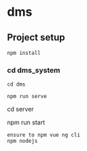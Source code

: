 # dms

## Project setup
```
npm install
```

### cd dms_system
```
cd dms

npm run serve
```
cd server

npm run start
```
ensure to npm vue ng cli
npm nodejs
